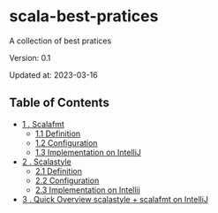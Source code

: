 # scala-best-pratices
A collection of best pratices

Version: 0.1

Updated at: 2023-03-16

## Table of Contents
  - [1 . Scalafmt](sections/scalafmt.md)
    - [1.1 Definition](sections/scalafmt.md#11-definition)
    - [1.2 Configuration](sections/scalafmt.md#12-configuration)
    - [1.3 Implementation on IntelliJ](sections/scalafmt.md#13-implementation-on-intellij)
  - [2 . Scalastyle](sections/scalastyle.md#21-implementation-on-intellij)
    - [2.1 Definition](sections/scalastyle.md#21-definition)
    - [2.2 Configuration](sections/scalastyle.md#22-configuration)
    - [2.3 Implementation on Intellij](sections/scalastyle.md#23-implementation-on-intellij)
  - [3 . Quick Overview scalastyle + scalafmt on IntelliJ](https://youtu.be/6f7AKfgYsP0)
